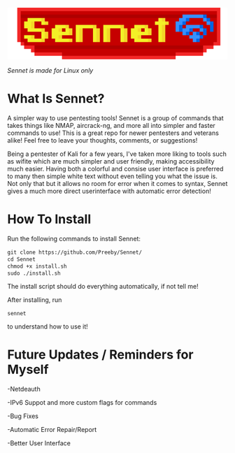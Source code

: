 <p align="center">
  <img src="Appearence/Title.png" alt="Title Image">
</p>

*Sennet is made for Linux only*

# What Is Sennet?
A simpler way to use pentesting tools! Sennet is a group of commands that takes things like NMAP, aircrack-ng, and more all into simpler and faster commands to use!
This is a great repo for newer pentesters and veterans alike! Feel free to leave your thoughts, comments, or suggestions!

Being a pentester of Kali for a few years, I've taken more liking to tools such as wifite which are much simpler and user friendly, making accessibility much easier. Having both a colorful and consise user interface is preferred to many then simple white text without even telling you what the issue is. Not only that but it allows no room for error when it comes to syntax, Sennet gives a much more direct userinterface with automatic error detection!

# How To Install

Run the following commands to install Sennet:

```
git clone https://github.com/Preeby/Sennet/
cd Sennet
chmod +x install.sh
sudo ./install.sh
```

The install script should do everything automatically, if not tell me!

After installing, run 
```
sennet
```

to understand how to use it!

# Future Updates / Reminders for Myself

-Netdeauth

-IPv6 Suppot and more custom flags for commands

-Bug Fixes

-Automatic Error Repair/Report

-Better User Interface
